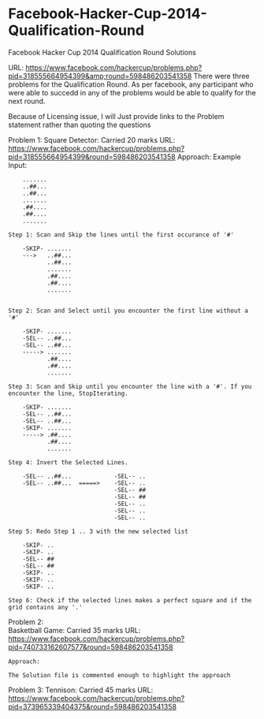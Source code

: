 Facebook-Hacker-Cup-2014-Qualification-Round
============================================

Facebook Hacker Cup 2014 Qualification Round Solutions 

URL: https://www.facebook.com/hackercup/problems.php?pid=318555664954399&amp;round=598486203541358
There were three problems for the Qualification Round. As per facebook, any participant who were able to succedd in any of the problems would be able to qualify for the next round.

Because of Licensing issue, I will Just provide links to the Problem statement rather than quoting the questions 

Problem 1:
    Square Detector: Carried 20 marks
    URL: https://www.facebook.com/hackercup/problems.php?pid=318555664954399&round=598486203541358
    Approach:
    Example Input:
    
        .......
        ..##...
        ..##...
        .......
        .##....
        .##....
        .......
        
    Step 1: Scan and Skip the lines until the first occurance of '#' 
    
        -SKIP- .......
        --->   ..##...
               ..##...
               .......
               .##....    
               .##....
               .......
               
    
    Step 2: Scan and Select until you encounter the first line without a '#'

        -SKIP- .......
        -SEL-- ..##...
        -SEL-- ..##...
        -----> .......
               .##....   
               .##....
               .......

    Step 3: Scan and Skip until you encounter the line with a '#'. If you encounter the line, StopIterating.               

        -SKIP- .......
        -SEL-- ..##...
        -SEL-- ..##...
        -SKIP- .......
        -----> .##....   
               .##....
               .......
    
    Step 4: Invert the Selected Lines.
    
        -SEL-- ..##...            -SEL-- ..
        -SEL-- ..##...  =====>    -SEL-- ..
                                  -SEL-- ##
                                  -SEL-- ##
                                  -SEL-- ..
                                  -SEL-- ..
                                  -SEL-- ..
    
    Step 5: Redo Step 1 .. 3 with the new selected list
    
        -SKIP- ..
        -SKIP- ..
        -SEL-- ##
        -SEL-- ##
        -SKIP- ..
        -SKIP- ..
        -SKIP- ..
        
    Step 6: Check if the selected lines makes a perfect square and if the grid contains any '.'
    
    
Problem 2:     
    Basketball Game: Carried 35 marks
    URL: https://www.facebook.com/hackercup/problems.php?pid=740733162607577&round=598486203541358

    Approach:
    
    The Solution file is commented enough to highlight the approach 
    
Problem 3:
    Tennison: Carried 45 marks
    URL: https://www.facebook.com/hackercup/problems.php?pid=373965339404375&round=598486203541358
    

